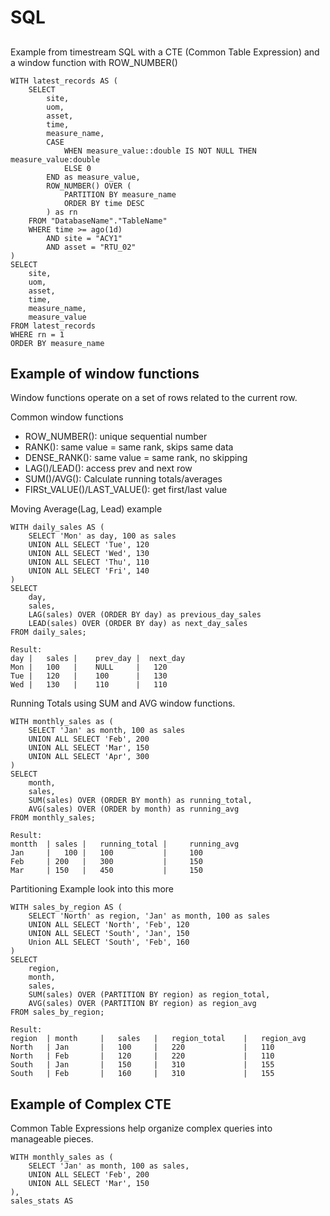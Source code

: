 # SQL

##

Example from timestream SQL with a CTE (Common Table Expression) and a window function with ROW_NUMBER()

```
WITH latest_records AS (
    SELECT
        site,
        uom,
        asset,
        time,
        measure_name,
        CASE
            WHEN measure_value::double IS NOT NULL THEN measure_value:double
            ELSE 0
        END as measure_value,
        ROW_NUMBER() OVER (
            PARTITION BY measure_name
            ORDER BY time DESC
        ) as rn
    FROM "DatabaseName"."TableName"
    WHERE time >= ago(1d)
        AND site = "ACY1"
        AND asset = "RTU_02"
)
SELECT
    site,
    uom,
    asset,
    time,
    measure_name,
    measure_value
FROM latest_records
WHERE rn = 1
ORDER BY measure_name
```

## Example of window functions

Window functions operate on a set of rows related to the current row.

Common window functions

-   ROW_NUMBER(): unique sequential number
-   RANK(): same value = same rank, skips same data
-   DENSE_RANK(): same value = same rank, no skipping
-   LAG()/LEAD(): access prev and next row
-   SUM()/AVG(): Calculate running totals/averages
-   FIRSt_VALUE()/LAST_VALUE(): get first/last value

Moving Average(Lag, Lead) example

```
WITH daily_sales AS (
    SELECT 'Mon' as day, 100 as sales
    UNION ALL SELECT 'Tue', 120
    UNION ALL SELECT 'Wed', 130
    UNION ALL SELECT 'Thu', 110
    UNION ALL SELECT 'Fri', 140
)
SELECT
    day,
    sales,
    LAG(sales) OVER (ORDER BY day) as previous_day_sales
    LEAD(sales) OVER (ORDER BY day) as next_day_sales
FROM daily_sales;

Result:
day |   sales |    prev_day |  next_day
Mon |   100   |    NULL     |   120
Tue |   120   |    100      |   130
Wed |   130   |    110      |   110
```

Running Totals using SUM and AVG window functions.

```
WITH monthly_sales as (
    SELECT 'Jan' as month, 100 as sales
    UNION ALL SELECT 'Feb', 200
    UNION ALL SELECT 'Mar', 150
    UNION ALL SELECT 'Apr', 300
)
SELECT
    month,
    sales,
    SUM(sales) OVER (ORDER BY month) as running_total,
    AVG(sales) OVER (ORDER by month) as running_avg
FROM monthly_sales;

Result:
montth  | sales |   running_total |     running_avg
Jan     |   100 |   100           |     100
Feb     | 200   |   300           |     150
Mar     | 150   |   450           |     150
```

Partitioning Example look into this more

```
WITH sales_by_region AS (
    SELECT 'North' as region, 'Jan' as month, 100 as sales
    UNION ALL SELECT 'North', 'Feb', 120
    UNION ALL SELECT 'South', 'Jan', 150
    Union ALL SELECT 'South', 'Feb', 160
)
SELECT
    region,
    month,
    sales,
    SUM(sales) OVER (PARTITION BY region) as region_total,
    AVG(sales) OVER (PARTITION BY region) as region_avg
FROM sales_by_region;

Result:
region  | month     |   sales   |   region_total    |   region_avg
North   | Jan       |   100     |   220             |   110
North   | Feb       |   120     |   220             |   110
South   | Jan       |   150     |   310             |   155
South   | Feb       |   160     |   310             |   155
```

## Example of Complex CTE

Common Table Expressions help organize complex queries into manageable pieces.

```
WITH monthly_sales as (
    SELECT 'Jan' as month, 100 as sales,
    UNION ALL SELECT 'Feb', 200
    UNION ALL SELECT 'Mar', 150
),
sales_stats AS
```
